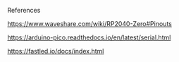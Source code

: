References

https://www.waveshare.com/wiki/RP2040-Zero#Pinouts

https://arduino-pico.readthedocs.io/en/latest/serial.html

https://fastled.io/docs/index.html